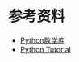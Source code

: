 
# 参考资料

- [Python数学库](https://github.com/manimCommunity/manim)
- [Python Tutorial](https://www.pythontutorial.net/)
